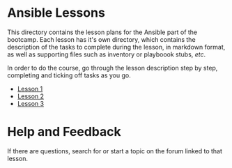 # Ansible Lessons

This directory contains the lesson plans for the Ansible  part of the bootcamp. Each lesson has it's own directory, which contains the description of the tasks to complete during the lesson, in markdown format, as well as supporting files such as inventory or playboook stubs, _etc_.

In order to do the course, go through the lesson description step by step, completing and ticking off tasks as you go.

  * [Lesson 1](Lesson1/AnsibleLesson1.md)
  * [Lesson 2](Lesson2/AnsibleLesson2.md)
  * [Lesson 3](Lesson3/AnsibleLesson3.md)

# Help and Feedback

If there are questions, search for or start a topic on the forum linked to that lesson.
